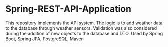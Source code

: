 # Spring-REST-API-Application
This repository implements the API system. 
The logic is to add weather data to the database through weather sensors. 
Validation was also considered during the addition of new objects to the database and DTO. 
Used by Spring Boot, Spring JPA, PostgreSQL, Maven

